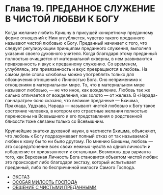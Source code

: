 # Глава 19. ПРЕДАННОЕ СЛУЖЕНИЕ В ЧИСТОЙ ЛЮБВИ К БОГУ

Когда желание любить Кришну в присущей конкретному преданному форме отношений с Ним углубляется, чувство такого преданного называют чистой любовью к Богу. Преданный начинает с того, что следует регулирующим принципам преданного служения, выполняя указания своего духовного учителя. Когда благодаря этому преданный полностью очищается от материальной скверны, в нем развиваются привязанность и вкус к преданному служению. Со временем, углубляясь, эти привязанность и вкус превращаются в любовь. На самом деле слово «любовь» можно употреблять только для обозначения отношений с Личностью Бога. Оно неприменимо к отношениям в материальном мире. То, что в материальном мире называют любовью, — не что иное, как вожделение. Любовь так же сильно отличается от вожделения, как золото — от железа. В «Нарада-панчаратре» ясно сказано, что великие преданные — Бхишма, Прахлада, Уддхава, Нарада — называют чистой любовью к Богу такое состояние человека, в котором его страстные желания полностью перенесены на Всевышнего и его представления о родственной близости тоже связаны только со Всевышним.

Крупнейшие знатоки духовной науки, в частности Бхишма, объясняют, что любовь к Богу подразумевает полный отказ от так называемой любви к кому бы то ни было другому. По мнению Бхишмы, любовь — это сосредоточение всех своих нежных чувств на одной личности и избавление от привязанности к остальным. Возможны два варианта того, как Верховная Личность Бога становится объектом чистой любви: это происходит либо благодаря экстазу, который испытывает преданный, либо по беспричинной милости Самого Господа.

* [ЭКСТАЗ](119/11901.md)
* [ОСОБАЯ МИЛОСТЬ ГОСПОДА](119/11902.md)
* [ОБЩЕНИЕ С ЧИСТЫМИ ПРЕДАННЫМИ](119/11903.md)
